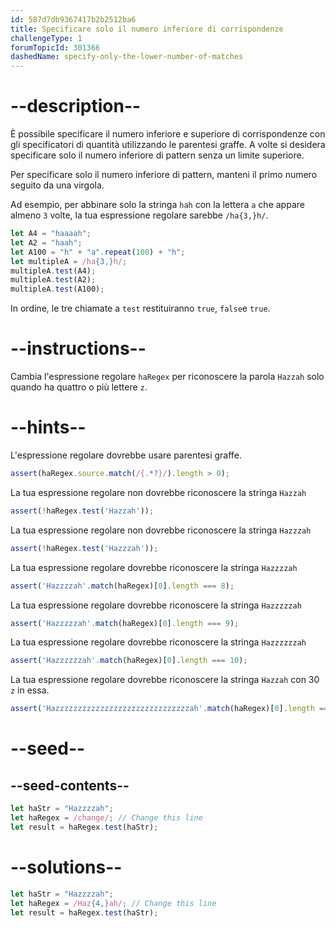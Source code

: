 ```yaml
---
id: 587d7db9367417b2b2512ba6
title: Specificare solo il numero inferiore di corrispondenze
challengeType: 1
forumTopicId: 301366
dashedName: specify-only-the-lower-number-of-matches
---
```


# --description--

È possibile specificare il numero inferiore e superiore di corrispondenze con gli specificatori di quantità utilizzando le parentesi graffe. A volte si desidera specificare solo il numero inferiore di pattern senza un limite superiore.

Per specificare solo il numero inferiore di pattern, manteni il primo numero seguito da una virgola.

Ad esempio, per abbinare solo la stringa `hah` con la lettera `a` che appare almeno `3` volte, la tua espressione regolare sarebbe `/ha{3,}h/`.

```js
let A4 = "haaaah";
let A2 = "haah";
let A100 = "h" + "a".repeat(100) + "h";
let multipleA = /ha{3,}h/;
multipleA.test(A4);
multipleA.test(A2);
multipleA.test(A100);
```

In ordine, le tre chiamate a `test` restituiranno `true`, `false`e `true`.

# --instructions--

Cambia l'espressione regolare `haRegex` per riconoscere la parola `Hazzah` solo quando ha quattro o più lettere `z`.

# --hints--

L'espressione regolare dovrebbe usare parentesi graffe.

```js
assert(haRegex.source.match(/{.*?}/).length > 0);
```

La tua espressione regolare non dovrebbe riconoscere la stringa `Hazzah`

```js
assert(!haRegex.test('Hazzah'));
```

La tua espressione regolare non dovrebbe riconoscere la stringa `Hazzzah`

```js
assert(!haRegex.test('Hazzzah'));
```

La tua espressione regolare dovrebbe riconoscere la stringa `Hazzzzah`

```js
assert('Hazzzzah'.match(haRegex)[0].length === 8);
```

La tua espressione regolare dovrebbe riconoscere la stringa `Hazzzzzah`

```js
assert('Hazzzzzah'.match(haRegex)[0].length === 9);
```

La tua espressione regolare dovrebbe riconoscere la stringa `Hazzzzzzah`

```js
assert('Hazzzzzzah'.match(haRegex)[0].length === 10);
```

La tua espressione regolare dovrebbe riconoscere la stringa `Hazzah` con 30 `z` in essa.

```js
assert('Hazzzzzzzzzzzzzzzzzzzzzzzzzzzzzzah'.match(haRegex)[0].length === 34);
```

# --seed--

## --seed-contents--

```js
let haStr = "Hazzzzah";
let haRegex = /change/; // Change this line
let result = haRegex.test(haStr);
```

# --solutions--

```js
let haStr = "Hazzzzah";
let haRegex = /Haz{4,}ah/; // Change this line
let result = haRegex.test(haStr);
```
